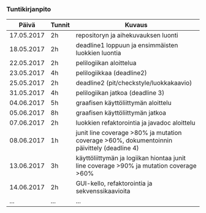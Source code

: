 
### Tuntikirjanpito
Päivä | Tunnit | Kuvaus
--------------- | ----- | ------
17.05.2017 | 2h | repositoryn ja aihekuvauksen luonti
18.05.2017 | 2h | deadline1 loppuun ja ensimmäisten luokkien luontia
22.05.2017 | 2h | pelilogiikan aloittelua
23.05.2017 | 4h | pelilogiikkaa (deadline2)
25.05.2017 | 2h | deadline2 (pit/checkstyle/luokkakaavio)
31.05.2017 | 4h | pelilogiikan jatkoa (deadline 3)
04.06.2017 | 5h | graafisen käyttöliittymän aloittelu
05.06.2017 | 8h | graafisen käyttöliittymän jatkoa
07.06.2017 | 2h | luokkien refaktorointia ja javadoc aloittelu
08.06.2017 | 1h | junit line coverage >80% ja mutation coverage >60%, dokumentoinnin päivittely (deadline 4)
13.06.2017 | 3h | käyttöliittymän ja logiikan hiontaa junit line coverage >90% ja mutation coverage >60%
14.06.2017 | 2h | GUI-kello, refaktorointia ja sekvenssikaavioita
... | ... | ...
